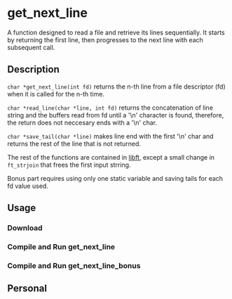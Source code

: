 # get_next_line

A function designed to read a file and retrieve its lines sequentially. It starts by returning the first line, then progresses to the next line with each subsequent call.

## Description

`char *get_next_line(int fd)` returns the n-th line from a file descriptor (fd) when it is called for the n-th time.

`char *read_line(char *line, int fd)` returns the concatenation of line string and the buffers read from fd until a '\n' character is found, therefore, the return does not neccesary ends with a '\n' char.

`char *save_tail(char *line)` makes line end with the first '\n' char and returns the rest of the line that is not returned.

The rest of the functions are contained in [libft](https://www.github.com/cesardelarosa/Libft), except a small change in `ft_strjoin` that frees the first input strring.

Bonus part requires using only one static variable and saving tails for each fd value used.
## Usage

### Download

### Compile and Run get_next_line

### Compile and Run get_next_line_bonus

## Personal
